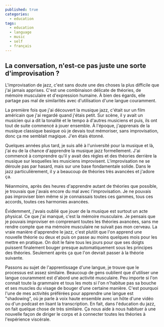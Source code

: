 ```yaml
---
published: true
categories:
  - education
tags:
  - education
  - language
  - music
  - self
  - français
---
```

## La conversation, n'est-ce pas juste une sorte d'improvisation ?

L'improvisation de jazz, c'est sans doute une des choses la plus difficile que j'ai jamais apprises. C'est une combinaison délicate de théories, de mémoire musculaire et d'expression humaine. À bien des égards, elle partage pas mal de similarités avec d'utilisation d'une langue couramment.

La première fois que j'ai découvert la musique jazz, c'était sur un film américain que j'ai regardé quand j'étais petit. Sur scène, il y avait un musicien qui a dit la tonalité et le tempo à d'autres musiciens et puis, ils ont tout de suite commencé à jouer ensemble. À l'époque, j'apprenais de la musique classique basique où je devais tout mémoriser, sans improvisation, donc ça me semblait magique. J'en étais étonné.

Quelques années plus tard, je suis allé à l'université pour la musique et là, j'ai eu de la chance d'apprendre la musique jazz formellement. J'ai commencé à comprendre qu'il y avait des règles et des théories derrière la musique sur lesquelles les musiciens improvisent. L'improvisation ne se déroule pas par hasard, mais sur une base fondamentale solide. Dans le jazz particulièrement, il y a beaucoup de théories très avancées et j'adore ça.

Néanmoins, après des heures d'apprendre autant de théories que possible, je trouvais que j'avais encore du mal avec l'improvisation. Je ne pouvais pas improviser bien même si je connaissais toutes ces gammes, tous ces accords, toutes ces harmonies avancées.

Évidemment, j'avais oublié que jouer de la musique est surtout un acte physical. Ce que j'ai manqué, c'est la mémoire musculaire. Je pensais que je pouvais improviser en comprenant toutes les théories avancées, sans me rendre compte que ma mémoire musculaire ne suivait pas mon cerveau. La vraie manière d'apprendre le jazz, c'est plutôt que l'on apprend une nouvelle théorie ou deux et puis on passe au moins quelques mois pour les mettre en pratique. On doit le faire tous les jours pour que ses doigts puissent finalement bouger presque automatiquement sous les principes des théories. Seulement après ça que l'on devrait passer à la théorie suivante.

Passons au sujet de l'apprentissage d'une langue, je trouve que le processus est assez similaire. Beaucoup de gens oublient que d'utiliser une langue couramment est d'abord une activité musculaire. Peu importe si l'on connait toute la grammaire et tous les mots si l'on n'habitue pas sa bouche et ses muscles du visage de bouger d'une certaine manière. C'est pourquoi l'une de mes activités préférées pour apprendre une langue est "shadowing", où je parle à voix haute ensemble avec un hôte d'une vidéo ou d'un podcast en lisant la transcription. En fait, dans l'éducation du jazz, on fait quelque chose de très similaire. Ça nous aide à nous habituer à une nouvelle façon de diriger le corps et à connecter toutes les théories à l'expérience viscérale.
